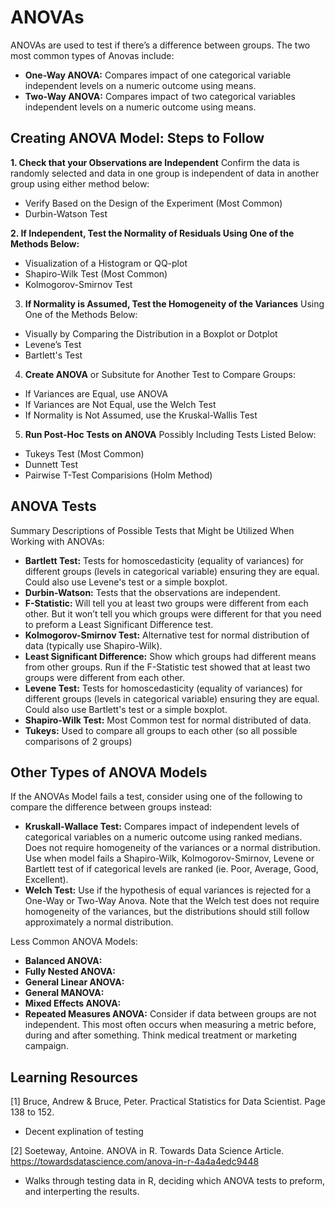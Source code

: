# ANOVAs

ANOVAs are used to test if there’s a difference between groups. The two most common types of Anovas include:  
- **One-Way ANOVA:** Compares impact of one categorical variable independent levels on a numeric outcome using means.  
- **Two-Way ANOVA:** Compares impact of two categorical variables independent levels on a numeric outcome using means.  

## Creating ANOVA Model: Steps to Follow
**1. Check that your Observations are Independent** Confirm the data is randomly selected and data in one group is independent of data in another group using either method below:
- Verify Based on the Design of the Experiment (Most Common) 
- Durbin-Watson Test 

**2. If Independent, Test the Normality of Residuals Using One of the Methods Below:** 
- Visualization of a Histogram or QQ-plot 
- Shapiro-Wilk Test (Most Common) 
- Kolmogorov-Smirnov Test 
3. **If Normality is Assumed, Test the Homogeneity of the Variances** Using One of the Methods Below: 
- Visually by Comparing the Distribution in a Boxplot or Dotplot
- Levene’s Test
- Bartlett's Test 
4. **Create ANOVA** or Subsitute for Another Test to Compare Groups: 
- If Variances are Equal, use ANOVA
- If Variances are Not Equal, use the Welch Test
- If Normality is Not Assumed, use the Kruskal-Wallis Test
5. **Run Post-Hoc Tests on ANOVA** Possibly Including Tests Listed Below: 
- Tukeys Test (Most Common)
- Dunnett Test
- Pairwise T-Test Comparisions (Holm Method) 

## ANOVA Tests

Summary Descriptions of Possible Tests that Might be Utilized When Working with ANOVAs:  

- **Bartlett Test:** Tests for homoscedasticity (equality of variances) for different groups (levels in categorical variable) ensuring they are equal. Could also use Levene's test or a simple boxplot. 
- **Durbin-Watson:** Tests that the observations are independent. 
- **F-Statistic:** Will tell you at least two groups were different from each other. But it won’t tell you which groups were different for that you need to preform a Least Significant Difference test. 
- **Kolmogorov-Smirnov Test:** Alternative test for normal distribution of data (typically use Shapiro-Wilk). 
- **Least Significant Difference:** Show which groups had different means from other groups. Run if the F-Statistic test showed that at least two groups were different from each other. 
- **Levene Test:** Tests for homoscedasticity (equality of variances) for different groups (levels in categorical variable) ensuring they are equal. Could also use Bartlett's test or a simple boxplot.
- **Shapiro-Wilk Test:** Most Common test for normal distributed of data. 
- **Tukeys:** Used to compare all groups to each other (so all possible comparisons of 2 groups)

## Other Types of ANOVA Models 

If the ANOVAs Model fails a test, consider using one of the following to compare the difference between groups instead: 
- **Kruskall-Wallace Test:** Compares impact of independent levels of categorical variables on a numeric outcome using ranked medians. Does not require homogeneity of the variances or a normal distribution. Use when model fails a Shapiro-Wilk, Kolmogorov-Smirnov, Levene or Bartlett test of if categorical levels are ranked (ie. Poor, Average, Good, Excellent). 
- **Welch Test:** Use if the hypothesis of equal variances is rejected for a One-Way or Two-Way Anova. Note that the Welch test does not require homogeneity of the variances, but the distributions should still follow approximately a normal distribution.

Less Common ANOVA Models: 
- **Balanced ANOVA:** 
- **Fully Nested ANOVA:** 
- **General Linear ANOVA:** 
- **General MANOVA:** 
- **Mixed Effects ANOVA:**  
- **Repeated Measures ANOVA:** Consider if data between groups are not independent. This most often occurs when measuring a metric before, during and after something. Think medical treatment or marketing campaign.

## Learning Resources 

[1] Bruce, Andrew & Bruce, Peter. Practical Statistics for Data Scientist. Page 138 to 152. 
- Decent explination of testing 

[2] Soeteway, Antoine. ANOVA in R. Towards Data Science Article. https://towardsdatascience.com/anova-in-r-4a4a4edc9448
- Walks through testing data in R, deciding which ANOVA tests to preform, and interperting the results.  
